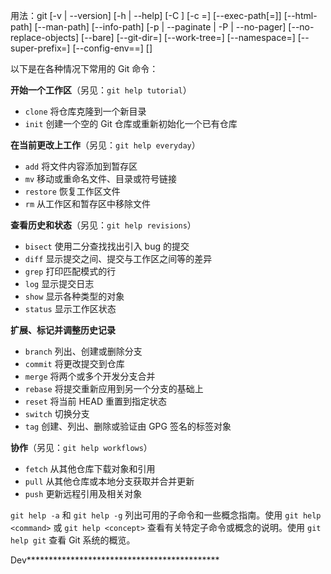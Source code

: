 用法：git [-v | --version] [-h | --help] [-C <path>] [-c <name>=<value>]
           [--exec-path[=<path>]] [--html-path] [--man-path] [--info-path]
           [-p | --paginate | -P | --no-pager] [--no-replace-objects] [--bare]
           [--git-dir=<path>] [--work-tree=<path>] [--namespace=<name>]
           [--super-prefix=<path>] [--config-env=<name>=<envvar>]
           <command> [<args>]



以下是在各种情况下常用的 Git 命令：

**开始一个工作区**（另见：`git help tutorial`）  
- `clone`    将仓库克隆到一个新目录  
- `init`     创建一个空的 Git 仓库或重新初始化一个已有仓库  

**在当前更改上工作**（另见：`git help everyday`）  
- `add`      将文件内容添加到暂存区  
- `mv`       移动或重命名文件、目录或符号链接  
- `restore`  恢复工作区文件  
- `rm`       从工作区和暂存区中移除文件  

**查看历史和状态**（另见：`git help revisions`）  
- `bisect`   使用二分查找找出引入 bug 的提交  
- `diff`     显示提交之间、提交与工作区之间等的差异  
- `grep`     打印匹配模式的行  
- `log`      显示提交日志  
- `show`     显示各种类型的对象  
- `status`   显示工作区状态  

**扩展、标记并调整历史记录**  
- `branch`   列出、创建或删除分支  
- `commit`   将更改提交到仓库  
- `merge`    将两个或多个开发分支合并  
- `rebase`   将提交重新应用到另一个分支的基础上  
- `reset`    将当前 HEAD 重置到指定状态  
- `switch`   切换分支  
- `tag`      创建、列出、删除或验证由 GPG 签名的标签对象  

**协作**（另见：`git help workflows`）  
- `fetch`    从其他仓库下载对象和引用  
- `pull`     从其他仓库或本地分支获取并合并更新  
- `push`     更新远程引用及相关对象  

`git help -a` 和 `git help -g` 列出可用的子命令和一些概念指南。使用 `git help <command>` 或 `git help <concept>` 查看有关特定子命令或概念的说明。使用 `git help git` 查看 Git 系统的概览。

Dev********************************************